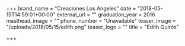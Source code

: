 +++
brand_name = "Creaciones Los Angeles"
date = "2018-05-15T14:59:01+00:00"
external_url = ""
graduation_year = 2016
masthead_image = ""
phone_number = "Unavailable"
teaser_image = "/uploads/2018/05/15/edith.png"
teaser_logo = ""
title = "Edith Quirós"

+++
